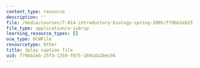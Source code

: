 ```yaml
---
content_type: resource
description: ''
file: /media/courses/7-014-introductory-biology-spring-2005/f79bb2eb25f31359f0751691da28ec94_ONYokXoy04Q.srt
file_type: application/x-subrip
learning_resource_types: []
ocw_type: OCWFile
resourcetype: Other
title: 3play caption file
uid: f79bb2eb-25f3-1359-f075-1691da28ec94
---
```

